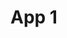<!DOCTYPE html>
<html lang="pt-br">
<head>
  <meta charset="UTF-8" />
  <meta name="viewport" content="width=device-width, initial-scale=1.0" />
  <title>App 1</title>
  <link href="https://fonts.googleapis.com/css2?family=Roboto&display=swap" rel="stylesheet" />
  <link rel="stylesheet" href="style.css" />
  <script src="https://www.youtube.com/iframe_api"></script>
</head>
<body>
  <h1>App 1</h1>
</body>
</html>
